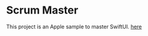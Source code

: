 
# Scrum Master

This project is an Apple sample to master SwiftUI. [here](https://developer.apple.com/tutorials/app-dev-training) 
